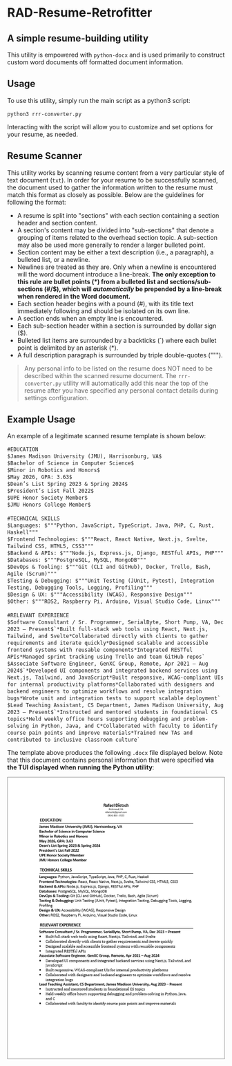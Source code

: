 # RAD-Resume-Retrofitter
## A simple resume-building utility

This utility is empowered with `python-docx` and is used primarily to construct custom word documents off formatted document information.

## Usage

To use this utility, simply run the main script as a python3 script:

```
python3 rrr-converter.py
```

Interacting with the script will allow you to customize and set options for your resume, as needed.

## Resume Scanner

This utility works by scanning resume content from a very particular style of text document (`txt`). In order for your resume to be successfully scanned, the document used to gather the information written to the resume must match this format as closely as possible. Below are the guidelines for following the format:

* A resume is split into "sections" with each section containing a section header and section content.
* A section's content may be divided into "sub-sections" that denote a grouping of items related to the overhead section topic. A sub-section may also be used more generally to render a larger bulleted point.
* Section content may be either a text description (i.e., a paragraph), a bulleted list, or a newline.
* Newlines are treated as they are. Only when a newline is encountered will the word document introduce a line-break. **The only exception to this rule are bullet points (*) from a bulleted list and sections/sub-sections (#/$), which will _automatically_ be prepended by a line-break when rendered in the Word document.**
* Each section header begins with a pound (#), with its title text immediately following and should be isolated on its own line.
* A section ends when an empty line is encountered.
* Each sub-section header within a section is surrounded by dollar sign ($).
* Bulleted list items are surrounded by a backticks (`) where each bullet point is delimited by an asterisk (*).
* A full description paragraph is surrounded by triple double-quotes (""").

> Any personal info to be listed on the resume does NOT need to be described within the scanned resume document. The `rrr-converter.py` utility will automatically add this near the top of the resume after you have specified any personal contact details during settings configuration.

## Example Usage
An example of a legitimate scanned resume template is shown below:

```plaintext
#EDUCATION
$James Madison University (JMU), Harrisonburg, VA$
$Bachelor of Science in Computer Science$
$Minor in Robotics and Honors$
$May 2026, GPA: 3.63$
$Dean’s List Spring 2023 & Spring 2024$
$President’s List Fall 2022$
$UPE Honor Society Member$
$JMU Honors College Member$

#TECHNICAL SKILLS
$Languages: $"""Python, JavaScript, TypeScript, Java, PHP, C, Rust, Haskell"""
$Frontend Technologies: $"""React, React Native, Next.js, Svelte, Tailwind CSS, HTML5, CSS3"""
$Backend & APIs: $"""Node.js, Express.js, Django, RESTful APIs, PHP"""
$Databases: $"""PostgreSQL, MySQL, MongoDB"""
$DevOps & Tooling: $"""Git (CLI and GitHub), Docker, Trello, Bash, Agile (Scrum)"""
$Testing & Debugging: $"""Unit Testing (JUnit, Pytest), Integration Testing, Debugging Tools, Logging, Profiling"""
$Design & UX: $"""Accessibility (WCAG), Responsive Design"""
$Other: $"""ROS2, Raspberry Pi, Arduino, Visual Studio Code, Linux"""

#RELEVANT EXPERIENCE
$Software Consultant / Sr. Programmer, SerialByte, Short Pump, VA, Dec 2023 – Present$`*Built full-stack web tools using React, Next.js, Tailwind, and Svelte*Collaborated directly with clients to gather requirements and iterate quickly*Designed scalable and accessible frontend systems with reusable components*Integrated RESTful APIs*Managed sprint tracking using Trello and team GitHub repos`
$Associate Software Engineer, GenXC Group, Remote, Apr 2021 – Aug 2024$`*Developed UI components and integrated backend services using Next.js, Tailwind, and JavaScript*Built responsive, WCAG-compliant UIs for internal productivity platforms*Collaborated with designers and backend engineers to optimize workflows and resolve integration bugs*Wrote unit and integration tests to support scalable deployment`
$Lead Teaching Assistant, CS Department, James Madison University, Aug 2023 – Present$`*Instructed and mentored students in foundational CS topics*Held weekly office hours supporting debugging and problem-solving in Python, Java, and C*Collaborated with faculty to identify course pain points and improve materials*Trained new TAs and contributed to inclusive classroom culture`
```
The template above produces the following `.docx` file displayed below. Note that this document contains personal information that were specified **via the TUI displayed when running the Python utility**:

![example resume](./test-resume-ss.png)